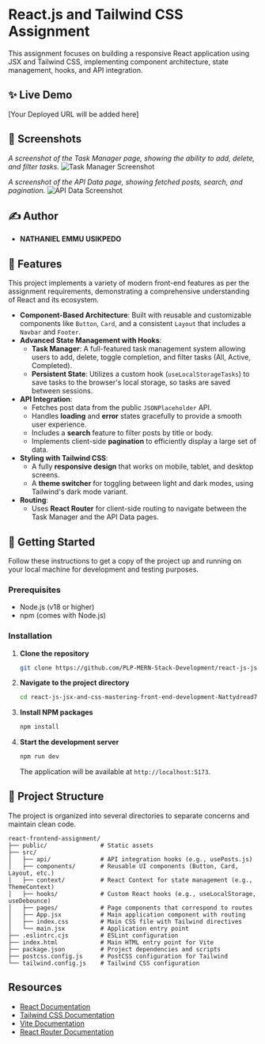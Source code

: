 # React.js and Tailwind CSS Assignment

This assignment focuses on building a responsive React application using JSX and Tailwind CSS, implementing component architecture, state management, hooks, and API integration.

## ✨ Live Demo

[Your Deployed URL will be added here]

## 📸 Screenshots

_A screenshot of the Task Manager page, showing the ability to add, delete, and filter tasks._
![Task Manager Screenshot](./screenshots/task-manager-page.png)

_A screenshot of the API Data page, showing fetched posts, search, and pagination._
![API Data Screenshot](./screenshots/api-data-page.png)

## ✍️ Author

- **NATHANIEL EMMU USIKPEDO**

## 🌟 Features

This project implements a variety of modern front-end features as per the assignment requirements, demonstrating a comprehensive understanding of React and its ecosystem.

- **Component-Based Architecture**: Built with reusable and customizable components like `Button`, `Card`, and a consistent `Layout` that includes a `Navbar` and `Footer`.
- **Advanced State Management with Hooks**:
  - **Task Manager**: A full-featured task management system allowing users to add, delete, toggle completion, and filter tasks (All, Active, Completed).
  - **Persistent State**: Utilizes a custom hook (`useLocalStorageTasks`) to save tasks to the browser's local storage, so tasks are saved between sessions.
- **API Integration**:
  - Fetches post data from the public `JSONPlaceholder` API.
  - Handles **loading** and **error** states gracefully to provide a smooth user experience.
  - Includes a **search** feature to filter posts by title or body.
  - Implements client-side **pagination** to efficiently display a large set of data.
- **Styling with Tailwind CSS**:
  - A fully **responsive design** that works on mobile, tablet, and desktop screens.
  - A **theme switcher** for toggling between light and dark modes, using Tailwind's dark mode variant.
- **Routing**:
  - Uses **React Router** for client-side routing to navigate between the Task Manager and the API Data pages.

## 🚀 Getting Started

Follow these instructions to get a copy of the project up and running on your local machine for development and testing purposes.

### Prerequisites

- Node.js (v18 or higher)
- npm (comes with Node.js)

### Installation

1.  **Clone the repository**
    ```sh
    git clone https://github.com/PLP-MERN-Stack-Development/react-js-jsx-and-css-mastering-front-end-development-Nattydread777.git
    ```
2.  **Navigate to the project directory**
    ```sh
    cd react-js-jsx-and-css-mastering-front-end-development-Nattydread777
    ```
3.  **Install NPM packages**
    ```sh
    npm install
    ```
4.  **Start the development server**
    ```sh
    npm run dev
    ```
    The application will be available at `http://localhost:5173`.

## 📂 Project Structure

The project is organized into several directories to separate concerns and maintain clean code.

```
react-frontend-assignment/
├── public/               # Static assets
├── src/
│   ├── api/              # API integration hooks (e.g., usePosts.js)
│   ├── components/       # Reusable UI components (Button, Card, Layout, etc.)
│   ├── context/          # React Context for state management (e.g., ThemeContext)
│   ├── hooks/            # Custom React hooks (e.g., useLocalStorage, useDebounce)
│   ├── pages/            # Page components that correspond to routes
│   ├── App.jsx           # Main application component with routing
│   ├── index.css         # Main CSS file with Tailwind directives
│   └── main.jsx          # Application entry point
├── .eslintrc.cjs         # ESLint configuration
├── index.html            # Main HTML entry point for Vite
├── package.json          # Project dependencies and scripts
├── postcss.config.js     # PostCSS configuration for Tailwind
└── tailwind.config.js    # Tailwind CSS configuration
```

## Resources

- [React Documentation](https://react.dev/)
- [Tailwind CSS Documentation](https://tailwindcss.com/docs)
- [Vite Documentation](https://vitejs.dev/guide/)
- [React Router Documentation](https://reactrouter.com/)
